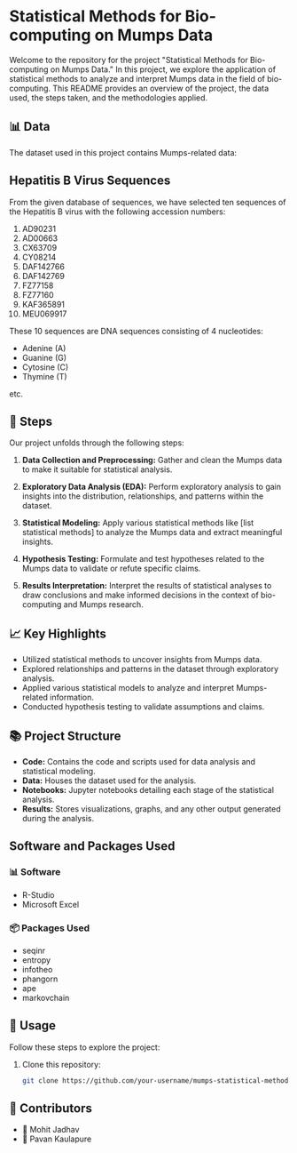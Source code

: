 # Statistical Methods for Bio-computing on Mumps Data

Welcome to the repository for the project "Statistical Methods for Bio-computing on Mumps Data." In this project, we explore the application of statistical methods to analyze and interpret Mumps data in the field of bio-computing. This README provides an overview of the project, the data used, the steps taken, and the methodologies applied.

## 📊 Data

The dataset used in this project contains Mumps-related data:
## Hepatitis B Virus Sequences

From the given database of sequences, we have selected ten sequences of the Hepatitis B virus with the following accession numbers:

1. AD90231
2. AD00663
3. CX63709
4. CY08214
5. DAF142766
6. DAF142769
7. FZ77158
8. FZ77160
9. KAF365891
10. MEU069917

These 10 sequences are DNA sequences consisting of 4 nucleotides:
- Adenine (A)
- Guanine (G)
- Cytosine (C)
- Thymine (T)

etc.

## 📝 Steps

Our project unfolds through the following steps:

1. **Data Collection and Preprocessing:** Gather and clean the Mumps data to make it suitable for statistical analysis.

2. **Exploratory Data Analysis (EDA):** Perform exploratory analysis to gain insights into the distribution, relationships, and patterns within the dataset.

3. **Statistical Modeling:** Apply various statistical methods like [list statistical methods] to analyze the Mumps data and extract meaningful insights.

4. **Hypothesis Testing:** Formulate and test hypotheses related to the Mumps data to validate or refute specific claims.

5. **Results Interpretation:** Interpret the results of statistical analyses to draw conclusions and make informed decisions in the context of bio-computing and Mumps research.

## 📈 Key Highlights

- Utilized statistical methods to uncover insights from Mumps data.
- Explored relationships and patterns in the dataset through exploratory analysis.
- Applied various statistical models to analyze and interpret Mumps-related information.
- Conducted hypothesis testing to validate assumptions and claims.

## 📚 Project Structure

- **Code:** Contains the code and scripts used for data analysis and statistical modeling.
- **Data:** Houses the dataset used for the analysis.
- **Notebooks:** Jupyter notebooks detailing each stage of the statistical analysis.
- **Results:** Stores visualizations, graphs, and any other output generated during the analysis.
## Software and Packages Used

### 📊 Software
- R-Studio
- Microsoft Excel

### 📦 Packages Used
- seqinr
- entropy
- infotheo
- phangorn
- ape
- markovchain

## 🚀 Usage

Follow these steps to explore the project:

1. Clone this repository:
   ```sh
   git clone https://github.com/your-username/mumps-statistical-methods.git
## 👥 Contributors
- 👤 Mohit Jadhav
- 👤 Pavan Kaulapure
